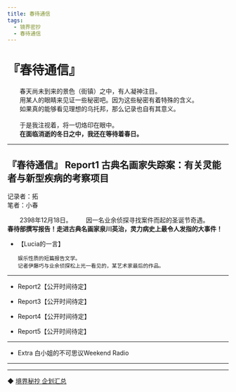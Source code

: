 ```yaml
---
title: 春待通信
tags:
  - 镜界密抄
  - 春待通信
---
```

# 『春待通信』


&emsp;&emsp;春天尚未到来的景色（街镇）之中，有人凝神注目。<br>
&emsp;&emsp;用某人的眼睛来见证一些秘密吧。因为这些秘密有着特殊的含义。<br>
&emsp;&emsp;如果真的能够看见理想的乌托邦，那么记录也自有其意义。<br>
<br>
&emsp;&emsp;于是我注视着，将一切烙印在眼中。<br>
&emsp;&emsp;<b>在面临消逝的冬日之中，我还在等待着春日。</b>
<br>

---

## 『春待通信』 Report1 古典名画家失踪案：有关灵能者与新型疾病的考察项目

记录者：拓<br>
笔者：小春<br>

&emsp;&emsp;2398年12月18日。
&emsp;&emsp;因一名业余侦探寻找案件而起的圣诞节奇遇。
&emsp;&emsp;<b>春待部撰写报告！走进古典名画家泉川英治，灵力病史上最令人发指的大事件！</b>


- 【Lucia的一言】

      娱乐性质的短篇报告文学。
      记者伊藤巧与业余侦探松上光一看见的，某艺术家最后的作品。


---

- Report2【公开时间待定】

- Report3【公开时间待定】

- Report4【公开时间待定】

- Report5【公开时间待定】

---

- Extra 白小姐的不可思议Weekend Radio

---
---

◆ [境界秘抄 企划汇总](https://luciasnote.space/_posts/2020-12-24-%E9%95%9C%E5%AF%86/)
